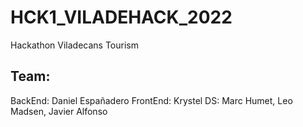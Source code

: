 # HCK1_VILADEHACK_2022
Hackathon Viladecans Tourism

Team:
-----
BackEnd:     Daniel Españadero
FrontEnd:    Krystel 
DS:          Marc Humet, Leo Madsen, Javier Alfonso
    
